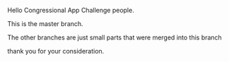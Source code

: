 Hello Congressional App Challenge people.

This is the master branch.

The other branches are just small parts that were merged 
into this branch

thank you for your consideration.
